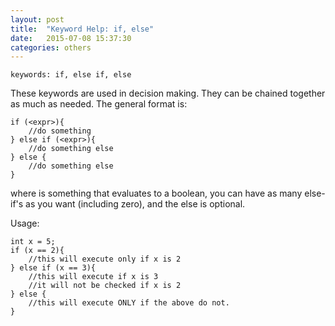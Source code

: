 ```yaml
---
layout: post
title:  "Keyword Help: if, else"
date:   2015-07-08 15:37:30
categories: others
---
```

	keywords: if, else if, else

These keywords are used in decision making. They can be chained together as much as needed. The general format is:

	if (<expr>){
		//do something
	} else if (<expr>){
		//do something else
	} else {
		//do something else
	}

where <expr> is something that evaluates to a boolean, you can have as many else-if's as you want (including zero), and the else is optional.

Usage:

	int x = 5;
	if (x == 2){
		//this will execute only if x is 2
	} else if (x == 3){
		//this will execute if x is 3
		//it will not be checked if x is 2
	} else {
		//this will execute ONLY if the above do not.
	}
